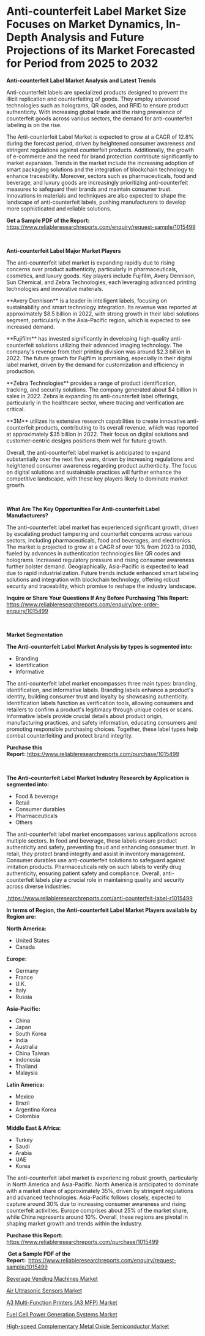 <p><h1>Anti-counterfeit Label Market Size Focuses on Market Dynamics, In-Depth Analysis and Future Projections of its Market Forecasted for Period from 2025 to 2032</h1></p><p><strong>Anti-counterfeit Label Market Analysis and Latest Trends</strong></p>
<p><p>Anti-counterfeit labels are specialized products designed to prevent the illicit replication and counterfeiting of goods. They employ advanced technologies such as holograms, QR codes, and RFID to ensure product authenticity. With increasing global trade and the rising prevalence of counterfeit goods across various sectors, the demand for anti-counterfeit labeling is on the rise. </p><p>The Anti-counterfeit Label Market is expected to grow at a CAGR of 12.8% during the forecast period, driven by heightened consumer awareness and stringent regulations against counterfeit products. Additionally, the growth of e-commerce and the need for brand protection contribute significantly to market expansion. Trends in the market include the increasing adoption of smart packaging solutions and the integration of blockchain technology to enhance traceability. Moreover, sectors such as pharmaceuticals, food and beverage, and luxury goods are increasingly prioritizing anti-counterfeit measures to safeguard their brands and maintain consumer trust. Innovations in materials and techniques are also expected to shape the landscape of anti-counterfeit labels, pushing manufacturers to develop more sophisticated and reliable solutions.</p></p>
<p><strong>Get a Sample PDF of the Report:&nbsp;</strong> <a href="https://www.reliableresearchreports.com/enquiry/request-sample/1015499?utm_campaign=102&utm_medium=2&utm_source=Github&utm_content=ia&utm_term=28032025&utm_id=anti-counterfeit-label">https://www.reliableresearchreports.com/enquiry/request-sample/1015499</a></p>
<p>&nbsp;</p>
<p><strong>Anti-counterfeit Label Major Market Players</strong></p>
<p><p>The anti-counterfeit label market is expanding rapidly due to rising concerns over product authenticity, particularly in pharmaceuticals, cosmetics, and luxury goods. Key players include Fujifilm, Avery Dennison, Sun Chemical, and Zebra Technologies, each leveraging advanced printing technologies and innovative materials.</p><p>**Avery Dennison** is a leader in intelligent labels, focusing on sustainability and smart technology integration. Its revenue was reported at approximately $8.5 billion in 2022, with strong growth in their label solutions segment, particularly in the Asia-Pacific region, which is expected to see increased demand.</p><p>**Fujifilm** has invested significantly in developing high-quality anti-counterfeit solutions utilizing their advanced imaging technology. The company's revenue from their printing division was around $2.3 billion in 2022. The future growth for Fujifilm is promising, especially in their digital label market, driven by the demand for customization and efficiency in production.</p><p>**Zebra Technologies** provides a range of product identification, tracking, and security solutions. The company generated about $4 billion in sales in 2022. Zebra is expanding its anti-counterfeit label offerings, particularly in the healthcare sector, where tracing and verification are critical.</p><p>**3M** utilizes its extensive research capabilities to create innovative anti-counterfeit products, contributing to its overall revenue, which was reported at approximately $35 billion in 2022. Their focus on digital solutions and customer-centric designs positions them well for future growth.</p><p>Overall, the anti-counterfeit label market is anticipated to expand substantially over the next five years, driven by increasing regulations and heightened consumer awareness regarding product authenticity. The focus on digital solutions and sustainable practices will further enhance the competitive landscape, with these key players likely to dominate market growth.</p></p>
<p>&nbsp;</p>
<p><strong>What Are The Key Opportunities For Anti-counterfeit Label Manufacturers?</strong></p>
<p><p>The anti-counterfeit label market has experienced significant growth, driven by escalating product tampering and counterfeit concerns across various sectors, including pharmaceuticals, food and beverages, and electronics. The market is projected to grow at a CAGR of over 10% from 2023 to 2030, fueled by advances in authentication technologies like QR codes and holograms. Increased regulatory pressure and rising consumer awareness further bolster demand. Geographically, Asia-Pacific is expected to lead due to rapid industrialization. Future trends include enhanced smart labeling solutions and integration with blockchain technology, offering robust security and traceability, which promise to reshape the industry landscape.</p></p>
<p><strong>Inquire or Share Your Questions If Any Before Purchasing This Report:</strong> <a href="https://www.reliableresearchreports.com/enquiry/pre-order-enquiry/1015499?utm_campaign=102&utm_medium=2&utm_source=Github&utm_content=ia&utm_term=28032025&utm_id=anti-counterfeit-label">https://www.reliableresearchreports.com/enquiry/pre-order-enquiry/1015499</a></p>
<p>&nbsp;</p>
<p><strong>Market Segmentation</strong></p>
<p><strong>The Anti-counterfeit Label Market Analysis by types is segmented into:</strong></p>
<p><ul><li>Branding</li><li>Identification</li><li>Informative</li></ul></p>
<p><p>The anti-counterfeit label market encompasses three main types: branding, identification, and informative labels. Branding labels enhance a product's identity, building consumer trust and loyalty by showcasing authenticity. Identification labels function as verification tools, allowing consumers and retailers to confirm a product's legitimacy through unique codes or scans. Informative labels provide crucial details about product origin, manufacturing practices, and safety information, educating consumers and promoting responsible purchasing choices. Together, these label types help combat counterfeiting and protect brand integrity.</p></p>
<p><strong>Purchase this Report:&nbsp;</strong><a href="https://www.reliableresearchreports.com/purchase/1015499?utm_campaign=102&utm_medium=2&utm_source=Github&utm_content=ia&utm_term=28032025&utm_id=anti-counterfeit-label">https://www.reliableresearchreports.com/purchase/1015499</a></p>
<p>&nbsp;</p>
<p><strong>The Anti-counterfeit Label Market Industry Research by Application is segmented into:</strong></p>
<p><ul><li>Food & beverage</li><li>Retail</li><li>Consumer durables</li><li>Pharmaceuticals</li><li>Others</li></ul></p>
<p><p>The anti-counterfeit label market encompasses various applications across multiple sectors. In food and beverage, these labels ensure product authenticity and safety, preventing fraud and enhancing consumer trust. In retail, they protect brand integrity and assist in inventory management. Consumer durables use anti-counterfeit solutions to safeguard against imitation products. Pharmaceuticals rely on such labels to verify drug authenticity, ensuring patient safety and compliance. Overall, anti-counterfeit labels play a crucial role in maintaining quality and security across diverse industries.</p></p>
<p><a href="https://www.reliableresearchreports.com/anti-counterfeit-label-r1015499?utm_campaign=102&utm_medium=2&utm_source=Github&utm_content=ia&utm_term=28032025&utm_id=anti-counterfeit-label">&nbsp;https://www.reliableresearchreports.com/anti-counterfeit-label-r1015499</a></p>
<p><strong>In terms of Region, the Anti-counterfeit Label Market Players available by Region are:</strong></p>
<p>
    <p> <strong> North America: </strong>
        <ul>
            <li>United States</li>
            <li>Canada</li>
        </ul>
        </p> 
    <p> <strong> Europe: </strong>
        <ul>
            <li>Germany</li>
            <li>France</li>
            <li>U.K.</li>
            <li>Italy</li>
            <li>Russia</li>
        </ul>
        </p> 
    <p> <strong> Asia-Pacific: </strong>
        <ul>
            <li>China</li>
            <li>Japan</li>
            <li>South Korea</li>
            <li>India</li>
            <li>Australia</li>
            <li>China Taiwan</li>
            <li>Indonesia</li>
            <li>Thailand</li>
            <li>Malaysia</li>
        </ul>
        </p> 
    <p> <strong> Latin America: </strong>
        <ul>
            <li>Mexico</li>
            <li>Brazil</li>
            <li>Argentina Korea</li>
            <li>Colombia</li>
        </ul>
        </p> 
    <p> <strong> Middle East & Africa: </strong>
        <ul>
            <li>Turkey</li>
            <li>Saudi</li>
            <li>Arabia</li>
            <li>UAE</li>
            <li>Korea</li>
        </ul>
    </p>
    </p>
<p><p>The anti-counterfeit label market is experiencing robust growth, particularly in North America and Asia-Pacific. North America is anticipated to dominate with a market share of approximately 35%, driven by stringent regulations and advanced technologies. Asia-Pacific follows closely, expected to capture around 30% due to increasing consumer awareness and rising counterfeit activities. Europe comprises about 25% of the market share, while China represents around 10%. Overall, these regions are pivotal in shaping market growth and trends within the industry.</p></p>
<p><strong>Purchase this Report: </strong><a href="https://www.reliableresearchreports.com/purchase/1015499?utm_campaign=102&utm_medium=2&utm_source=Github&utm_content=ia&utm_term=28032025&utm_id=anti-counterfeit-label">https://www.reliableresearchreports.com/purchase/1015499</a></p>
<p>&nbsp;<strong>Get a Sample PDF of the Report:&nbsp;&nbsp;</strong><a href="https://www.reliableresearchreports.com/enquiry/request-sample/1015499?utm_campaign=102&utm_medium=2&utm_source=Github&utm_content=ia&utm_term=28032025&utm_id=anti-counterfeit-label">https://www.reliableresearchreports.com/enquiry/request-sample/1015499</a></p>
<p><strong></strong></p>
<p><p><a href="https://github.com/vaduzunny/Market-Research-Report-List-1/blob/main/beverage-vending-machines-market.md?utm_campaign=102&utm_medium=2&utm_source=Github&utm_content=ia&utm_term=28032025&utm_id=anti-counterfeit-label">Beverage Vending Machines Market</a></p><p><a href="https://github.com/daleogrando/Market-Research-Report-List-1/blob/main/air-ultrasonic-sensors-market.md?utm_campaign=102&utm_medium=2&utm_source=Github&utm_content=ia&utm_term=28032025&utm_id=anti-counterfeit-label">Air Ultrasonic Sensors Market</a></p><p><a href="https://github.com/casimbrhelck/Market-Research-Report-List-1/blob/main/a3-multi-function-printers-a3-mfp-market.md?utm_campaign=102&utm_medium=2&utm_source=Github&utm_content=ia&utm_term=28032025&utm_id=anti-counterfeit-label">A3 Multi-Function Printers (A3 MFP) Market</a></p><p><a href="https://github.com/dayaanapis5/Market-Research-Report-List-1/blob/main/fuel-cell-power-generation-systems-market.md?utm_campaign=102&utm_medium=2&utm_source=Github&utm_content=ia&utm_term=28032025&utm_id=anti-counterfeit-label">Fuel Cell Power Generation Systems Market</a></p><p><a href="https://github.com/ubavicachida/Market-Research-Report-List-1/blob/main/high-speed-complementary-metal-oxide-semiconductor-market.md?utm_campaign=102&utm_medium=2&utm_source=Github&utm_content=ia&utm_term=28032025&utm_id=anti-counterfeit-label">High-speed Complementary Metal Oxide Semiconductor Market</a></p></p>